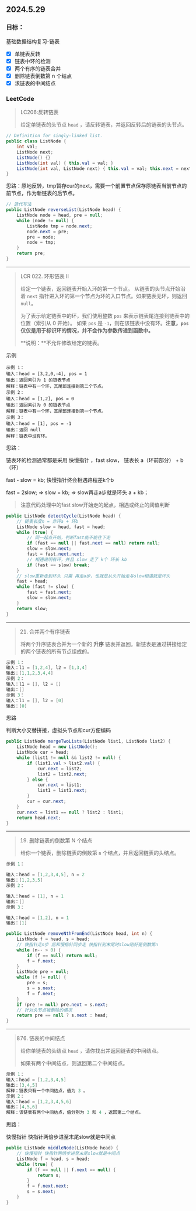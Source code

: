 ## 2024.5.29

### 目标：

基础数据结构复习-链表

- [x] 单链表反转
- [x] 链表中环的检测
- [x] 两个有序的链表合并
- [x] 删除链表倒数第 n 个结点
- [x] 求链表的中间结点

### LeetCode

> LC206:反转链表
>
> 给定单链表的头节点 `head` ，请反转链表，并返回反转后的链表的头节点。

```java
// Definition for singly-linked list.
public class ListNode {
    int val;
    ListNode next;
    ListNode() {}
    ListNode(int val) { this.val = val; }
    ListNode(int val, ListNode next) { this.val = val; this.next = next; }
}
```

思路：原地反转，tmp暂存cur的next，需要一个前置节点保存原链表当前节点的前节点，作为新链表的后节点。

```java
// 迭代写法
public ListNode reverseList(ListNode head) {
    ListNode node = head, pre = null;
    while (node != null) {
        ListNode tmp = node.next;
        node.next = pre;
        pre = node;
        node = tmp;
    }
    return pre;
}
```

---

> LCR 022. 环形链表 II
>
> 给定一个链表，返回链表开始入环的第一个节点。 从链表的头节点开始沿着 `next` 指针进入环的第一个节点为环的入口节点。如果链表无环，则返回 `null`。
>
> 为了表示给定链表中的环，我们使用整数 `pos` 来表示链表尾连接到链表中的位置（索引从 0 开始）。 如果 `pos` 是 `-1`，则在该链表中没有环。**注意，`pos` 仅仅是用于标识环的情况，并不会作为参数传递到函数中。**
>
> **说明：**不允许修改给定的链表。

示例

```
示例 1：
输入：head = [3,2,0,-4], pos = 1
输出：返回索引为 1 的链表节点
解释：链表中有一个环，其尾部连接到第二个节点。
示例 2：
输入：head = [1,2], pos = 0
输出：返回索引为 0 的链表节点
解释：链表中有一个环，其尾部连接到第一个节点。
示例 3：
输入：head = [1], pos = -1
输出：返回 null
解释：链表中没有环。
```

思路：

链表环的检测通常都是采用 快慢指针 ，fast slow， 链表长 a（环前部分） + b（环）

fast - slow = kb; 快慢指针终会相遇路程差k个b

fast = 2slow; => slow = kb; => slow再走a步就是环头 a + kb；

> 注意代码处理中的fast slow开始走的起点，相遇或终止的阈值判断

```java
public ListNode detectCycle(ListNode head) {
    // 链表长度n = 非环a + 环b
    ListNode slow = head, fast = head;
    while (true) {
        // 同一起点开始，判断fast能不能往下走
        if (fast == null || fast.next == null) return null;
        slow = slow.next;
        fast = fast.next.next;
        // 相遇说明有环，并且 slow 走了 k个 环长 kb
        if (fast == slow) break;
    }
    // slow重新走到环头 只需 再走a步，也就是从头开始走与slow相遇就是环头
    fast = head;
    while (fast != slow) {
        fast = fast.next;
        slow = slow.next;
    }
    return slow;
}
```

---

> 21. 合并两个有序链表
>
> 将两个升序链表合并为一个新的 **升序** 链表并返回。新链表是通过拼接给定的两个链表的所有节点组成的。 

```java
示例 1：
输入：l1 = [1,2,4], l2 = [1,3,4]
输出：[1,1,2,3,4,4]
示例 2：
输入：l1 = [], l2 = []
输出：[]
示例 3：
输入：l1 = [], l2 = [0]
输出：[0]
```

思路

判断大小交替拼接，虚拟头节点和cur方便编码

```java
public ListNode mergeTwoLists(ListNode list1, ListNode list2) {
    ListNode head = new ListNode();
    ListNode cur = head;
    while (list1 != null && list2 != null) {
        if (list1.val > list2.val) {
            cur.next = list2;
            list2 = list2.next;
        } else {
            cur.next = list1;
            list1 = list1.next;
        }
        cur = cur.next;
    }
    cur.next = list1 == null ? list2 : list1;
    return head.next;
}
```

---

> 19. 删除链表的倒数第 N 个结点
>
> 给你一个链表，删除链表的倒数第 `n` 个结点，并且返回链表的头结点。

```java
示例 1：

输入：head = [1,2,3,4,5], n = 2
输出：[1,2,3,5]
示例 2：

输入：head = [1], n = 1
输出：[]
示例 3：

输入：head = [1,2], n = 1
输出：[1]
```

```java
public ListNode removeNthFromEnd(ListNode head, int n) {
    ListNode f = head, s = head;
    // 快指针走n步 后和慢指针同步走 快指针到末尾时slow刚好是倒数第n
    while (n-- > 0) {
        if (f == null) return null;
        f = f.next;
    }
    ListNode pre = null;
    while (f != null) {
        pre = s;
        s = s.next;
        f = f.next;
    }
    if (pre != null) pre.next = s.next;
    // 针对头节点被删除的情况
    return pre == null ? s.next : head;
}
```

---

> 876. 链表的中间结点
>
> 给你单链表的头结点 `head` ，请你找出并返回链表的中间结点。
>
> 如果有两个中间结点，则返回第二个中间结点。

```java
示例 1：
输入：head = [1,2,3,4,5]
输出：[3,4,5]
解释：链表只有一个中间结点，值为 3 。
示例 2：
输入：head = [1,2,3,4,5,6]
输出：[4,5,6]
解释：该链表有两个中间结点，值分别为 3 和 4 ，返回第二个结点。
```

思路：

快慢指针 快指针两倍步进至末尾slow就是中间点

```java
public ListNode middleNode(ListNode head) {
    // 快慢指针 快指针两倍步进至末尾slow就是中间点
    ListNode f = head, s = head;
    while (true) {
        if (f == null || f.next == null) {
            return s;
        }
        f = f.next.next;
        s = s.next;
    }
}
```

